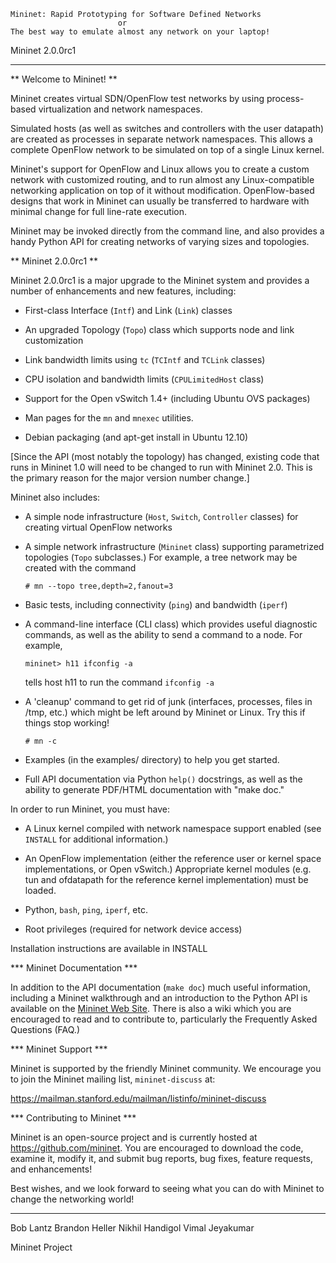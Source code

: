 
    Mininet: Rapid Prototyping for Software Defined Networks
                            or
    The best way to emulate almost any network on your laptop!

Mininet 2.0.0rc1

---
** Welcome to Mininet! **

Mininet creates virtual SDN/OpenFlow test networks by using process-based
virtualization and network namespaces.

Simulated hosts (as well as switches and controllers with the user
datapath) are created as processes in separate network namespaces. This
allows a complete OpenFlow network to be simulated on top of a single
Linux kernel.

Mininet's support for OpenFlow and Linux allows you to create a custom
network with customized routing, and to run almost any Linux-compatible
networking application on top of it without modification. OpenFlow-based
designs that work in Mininet can usually be transferred to hardware with
minimal change for full line-rate execution.

Mininet may be invoked directly from the command line, and also provides a
handy Python API for creating networks of varying sizes and topologies.

** Mininet 2.0.0rc1 **

Mininet 2.0.0rc1 is a major upgrade to the Mininet system and provides
a number of enhancements and new features, including:

* First-class Interface (`Intf`) and Link (`Link`) classes

* An upgraded Topology (`Topo`) class which supports node and link
  customization

* Link bandwidth limits using `tc` (`TCIntf` and `TCLink` classes)

* CPU isolation and bandwidth limits (`CPULimitedHost` class)

* Support for the Open vSwitch 1.4+ (including Ubuntu OVS packages)

* Man pages for the `mn` and `mnexec` utilities.

* Debian packaging (and apt-get install in Ubuntu 12.10)

[Since the API (most notably the topology) has changed, existing code that
runs in Mininet 1.0 will need to be changed to run with Mininet 2.0. This
is the primary reason for the major version number change.]

Mininet also includes:

- A simple node infrastructure (`Host`, `Switch`, `Controller` classes) for
  creating virtual OpenFlow networks
	
- A simple network infrastructure (`Mininet` class) supporting parametrized
  topologies (`Topo` subclasses.) For example, a tree network may be created
  with the command
  
  `# mn --topo tree,depth=2,fanout=3`
  
- Basic tests, including connectivity (`ping`) and bandwidth (`iperf`)

- A command-line interface (CLI class) which provides useful 
  diagnostic commands, as well as the ability to send a command to a
  node. For example,
  
  `mininet> h11 ifconfig -a`
  
  tells host h11 to run the command `ifconfig -a`

- A 'cleanup' command to get rid of junk (interfaces, processes, files in
  /tmp, etc.) which might be left around by Mininet or Linux. Try this if 
  things stop working!
  
  `# mn -c`
  
- Examples (in the examples/ directory) to help you get started.

- Full API documentation via Python `help()` docstrings, as well as
  the ability to generate PDF/HTML documentation with "make doc."

In order to run Mininet, you must have:

* A Linux kernel compiled with network namespace support
  enabled (see `INSTALL` for additional information.)

* An OpenFlow implementation (either the reference user or kernel
  space implementations, or Open vSwitch.) Appropriate kernel modules
  (e.g. tun and ofdatapath for the reference kernel implementation) must
  be loaded.

* Python, `bash`, `ping`, `iperf`, etc.

* Root privileges (required for network device access)

Installation instructions are available in INSTALL

*** Mininet Documentation ***

In addition to the API documentation (`make doc`) much useful information,
including a Mininet walkthrough and an introduction to the Python API is
available on the [Mininet Web Site](http://openflow.org/mininet). There is
also a wiki which you are encouraged to read and to contribute to,
particularly the Frequently Asked Questions (FAQ.)

*** Mininet Support ***

Mininet is supported by the friendly Mininet community. We encourage you to
join the Mininet mailing list, `mininet-discuss` at:

<https://mailman.stanford.edu/mailman/listinfo/mininet-discuss>

*** Contributing to Mininet ***

Mininet is an open-source project and is currently hosted at
<https://github.com/mininet>. You are encouraged to download the code,
examine it, modify it, and submit bug reports, bug fixes, feature
requests, and enhancements!

Best wishes, and we look forward to seeing what you can do with Mininet
to change the networking world!

---

Bob Lantz
Brandon Heller
Nikhil Handigol
Vimal Jeyakumar

Mininet Project

